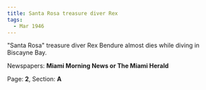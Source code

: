 ```yaml
---  
title: Santa Rosa treasure diver Rex  
tags:  
  - Mar 1946  
---  
```

  
"Santa Rosa" treasure diver Rex Bendure almost dies while diving in Biscayne Bay.  
  
Newspapers: **Miami Morning News or The Miami Herald**  
  
Page: **2**, Section: **A** 
